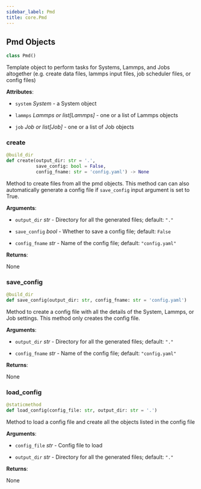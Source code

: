 ```yaml
---
sidebar_label: Pmd
title: core.Pmd
---
```


## Pmd Objects

```python
class Pmd()
```

Template object to perform tasks for Systems, Lammps, and Jobs
altogether (e.g. create data files, lammps input files, job scheduler
files, or config files)

**Attributes**:

- `system` _System_ - a System object

- `lammps` _Lammps or list[Lammps]_ - one or a list of Lammps objects

- `job` _Job or list[Job]_ - one or a list of Job objects

### create

```python
@build_dir
def create(output_dir: str = '.',
           save_config: bool = False,
           config_fname: str = 'config.yaml') -> None
```

Method to create files from all the pmd objects. This method can
can also automatically generate a config file if `save_config` input
argument is set to True.

**Arguments**:

- `output_dir` _str_ - Directory for all the generated files; default:
  `"."`

- `save_config` _bool_ - Whether to save a config file; default: `False`

- `config_fname` _str_ - Name of the config file; default:
  `"config.yaml"`


**Returns**:

  None

### save\_config

```python
@build_dir
def save_config(output_dir: str, config_fname: str = 'config.yaml')
```

Method to create a config file with all the details of the System,
Lammps, or Job settings. This method only creates the config file.

**Arguments**:

- `output_dir` _str_ - Directory for all the generated files; default:
  `"."`

- `config_fname` _str_ - Name of the config file; default:
  `"config.yaml"`


**Returns**:

  None

### load\_config

```python
@staticmethod
def load_config(config_file: str, output_dir: str = '.')
```

Method to load a config file and create all the objects listed in
the config file

**Arguments**:

- `config_file` _str_ - Config file to load

- `output_dir` _str_ - Directory for all the generated files; default:
  `"."`


**Returns**:

  None
